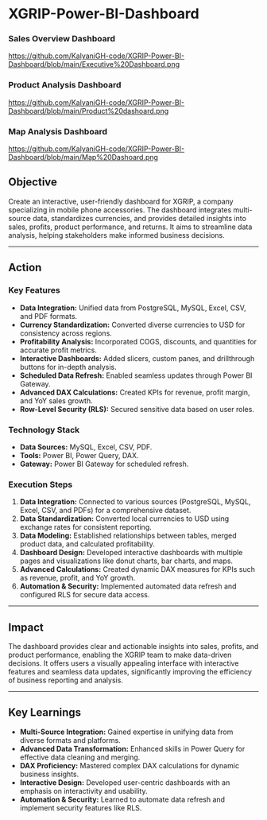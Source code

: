 # XGRIP-Power-BI-Dashboard
### **Sales Overview Dashboard**  
https://github.com/KalyaniGH-code/XGRIP-Power-BI-Dashboard/blob/main/Executive%20Dashboard.png 

### **Product Analysis Dashboard**  
https://github.com/KalyaniGH-code/XGRIP-Power-BI-Dashboard/blob/main/Product%20dashoard.png 

### **Map Analysis Dashboard**  
https://github.com/KalyaniGH-code/XGRIP-Power-BI-Dashboard/blob/main/Map%20Dashoard.png

## **Objective**  
Create an interactive, user-friendly dashboard for XGRIP, a company specializing in mobile phone accessories. The dashboard integrates multi-source data, standardizes currencies, and provides detailed insights into sales, profits, product performance, and returns. It aims to streamline data analysis, helping stakeholders make informed business decisions.

---

## **Action**  

### **Key Features**  
- **Data Integration:** Unified data from PostgreSQL, MySQL, Excel, CSV, and PDF formats.  
- **Currency Standardization:** Converted diverse currencies to USD for consistency across regions.  
- **Profitability Analysis:** Incorporated COGS, discounts, and quantities for accurate profit metrics.  
- **Interactive Dashboards:** Added slicers, custom panes, and drillthrough buttons for in-depth analysis.  
- **Scheduled Data Refresh:** Enabled seamless updates through Power BI Gateway.  
- **Advanced DAX Calculations:** Created KPIs for revenue, profit margin, and YoY sales growth.  
- **Row-Level Security (RLS):** Secured sensitive data based on user roles.

### **Technology Stack**  
- **Data Sources:** MySQL, Excel, CSV, PDF.  
- **Tools:** Power BI, Power Query, DAX.  
- **Gateway:** Power BI Gateway for scheduled refresh.

### **Execution Steps**  

1. **Data Integration:** Connected to various sources (PostgreSQL, MySQL, Excel, CSV, and PDFs) for a comprehensive dataset.  
2. **Data Standardization:** Converted local currencies to USD using exchange rates for consistent reporting.  
3. **Data Modeling:** Established relationships between tables, merged product data, and calculated profitability.  
4. **Dashboard Design:** Developed interactive dashboards with multiple pages and visualizations like donut charts, bar charts, and maps.  
5. **Advanced Calculations:** Created dynamic DAX measures for KPIs such as revenue, profit, and YoY growth.  
6. **Automation & Security:** Implemented automated data refresh and configured RLS for secure data access.

---

## **Impact**  

The dashboard provides clear and actionable insights into sales, profits, and product performance, enabling the XGRIP team to make data-driven decisions. It offers users a visually appealing interface with interactive features and seamless data updates, significantly improving the efficiency of business reporting and analysis.

---

## **Key Learnings**  
- **Multi-Source Integration:** Gained expertise in unifying data from diverse formats and platforms.  
- **Advanced Data Transformation:** Enhanced skills in Power Query for effective data cleaning and merging.  
- **DAX Proficiency:** Mastered complex DAX calculations for dynamic business insights.  
- **Interactive Design:** Developed user-centric dashboards with an emphasis on interactivity and usability.  
- **Automation & Security:** Learned to automate data refresh and implement security features like RLS.
